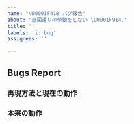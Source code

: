 ```yaml
---
name: "\U0001F41B バグ報告"
about: "意図通りの挙動をしない \U0001F914."
title: ''
labels: 'i: bug'
assignees: ''

---
```


## Bugs Report

### 再現方法と現在の動作

### 本来の動作
